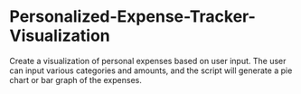 # Personalized-Expense-Tracker-Visualization
Create a visualization of personal expenses based on user input. The user can input various categories and amounts, and the script will generate a pie chart or bar graph of the expenses.
